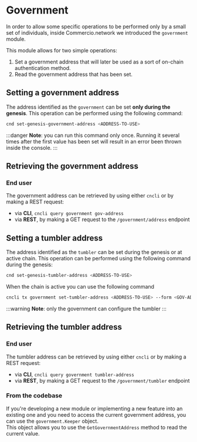 # Government
In order to allow some specific operations to be performed only by a small set of individuals, 
inside Commercio.network we introduced the `government` module. 

This module allows for two simple operations: 

1. Set a government address that will later be used as a sort of on-chain authentication method. 
2. Read the government address that has been set. 

## Setting a government address 
The address identified as the `government` can be set **only during the genesis**.
This operation can be performed using the following command: 

```bash
cnd set-genesis-government-address <ADDRESS-TO-USE>
```

:::danger
**Note**: you can run this command only once.
Running it several times after the first value has been set will result in an error been thrown inside the console.
:::

## Retrieving the government address
### End user

The government address can be retrieved by using either `cncli` or by making a REST request:

 - via **CLI**, `cncli query government gov-address`
 - via **REST**, by making a GET request to the `/government/address` endpoint 


## Setting a tumbler address 
The address identified as the `tumbler` can be set during the genesis or at active chain.
This operation can be performed using the following command during the genesis: 

```bash
cnd set-genesis-tumbler-address <ADDRESS-TO-USE>
```

When the chain is active you can use the following command

```bash
cncli tx government set-tumbler-address <ADDRESS-TO-USE> --form <GOV-ADDRESS>
```

:::warning
**Note**: only the government can configure the tumbler
:::


## Retrieving the tumbler address
### End user

The tumbler address can be retrieved by using either `cncli` or by making a REST request:

 - via **CLI**, `cncli query government tumbler-address`
 - via **REST**, by making a GET request to the `/government/tumbler` endpoint 



### From the codebase
If you're developing a new module or implementing a new feature into an existing one and you need to access the current 
government address, you can use the `government.Keeper` object.  
This object allows you to use the `GetGovernmentAddress` method to read the current value.